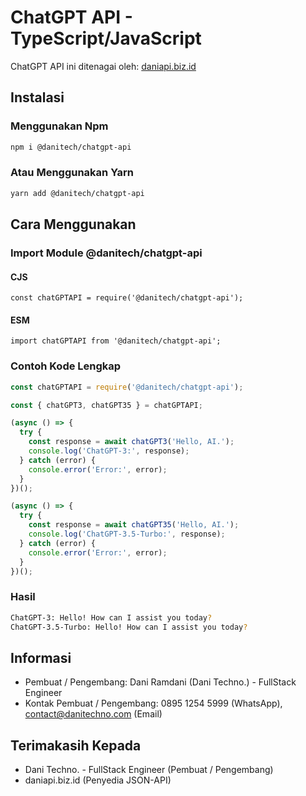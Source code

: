 # ChatGPT API - TypeScript/JavaScript
ChatGPT API ini ditenagai oleh: <a href="https://daniapi.biz.id">daniapi.biz.id</a>

## Instalasi
### Menggunakan Npm
```bash
npm i @danitech/chatgpt-api
```

### Atau Menggunakan Yarn
```bash
yarn add @danitech/chatgpt-api
```

## Cara Menggunakan
### Import Module @danitech/chatgpt-api
#### CJS
```
const chatGPTAPI = require('@danitech/chatgpt-api');
```

#### ESM
```
import chatGPTAPI from '@danitech/chatgpt-api';
```

### Contoh Kode Lengkap
```javascript
const chatGPTAPI = require('@danitech/chatgpt-api');

const { chatGPT3, chatGPT35 } = chatGPTAPI;

(async () => {
  try {
    const response = await chatGPT3('Hello, AI.');
    console.log('ChatGPT-3:', response);
  } catch (error) {
    console.error('Error:', error);
  }
})();

(async () => {
  try {
    const response = await chatGPT35('Hello, AI.');
    console.log('ChatGPT-3.5-Turbo:', response);
  } catch (error) {
    console.error('Error:', error);
  }
})();
```

### Hasil
```bash
ChatGPT-3: Hello! How can I assist you today?
ChatGPT-3.5-Turbo: Hello! How can I assist you today?
```

## Informasi
* Pembuat / Pengembang: Dani Ramdani (Dani Techno.) - FullStack Engineer
* Kontak Pembuat / Pengembang: 0895 1254 5999 (WhatsApp), contact@danitechno.com (Email)

## Terimakasih Kepada
* Dani Techno. - FullStack Engineer (Pembuat / Pengembang)
* daniapi.biz.id (Penyedia JSON-API)